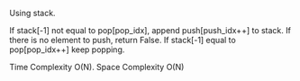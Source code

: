 Using stack.

If stack[-1] not equal to pop[pop_idx], append push[push_idx++] to stack. If there is no element to push, return False. If stack[-1] equal to pop[pop_idx++] keep popping.


Time Complexity O(N). Space Complexity O(N)